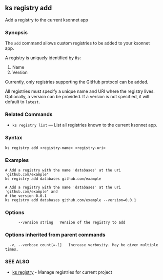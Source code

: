 ## ks registry add

Add a registry to the current ksonnet app

### Synopsis



The `add` command allows custom registries to be added to your ksonnet app.

A registry is uniquely identified by its:

1. Name
2. Version

Currently, only registries supporting the GitHub protocol can be added.

All registries must specify a unique name and URI where the registry lives.
Optionally, a version can be provided. If a version is not specified, it will
default to  `latest`.


### Related Commands

* `ks registry list` — List all registries known to the current ksonnet app.

### Syntax


```
ks registry add <registry-name> <registry-uri>
```

### Examples

```
# Add a registry with the name 'databases' at the uri 'github.com/example'
ks registry add databases github.com/example

# Add a registry with the name 'databases' at the uri 'github.com/example' and
# the version 0.0.1
ks registry add databases github.com/example --version=0.0.1
```

### Options

```
      --version string   Version of the registry to add
```

### Options inherited from parent commands

```
  -v, --verbose count[=-1]   Increase verbosity. May be given multiple times.
```

### SEE ALSO
* [ks registry](ks_registry.md)	 - Manage registries for current project

